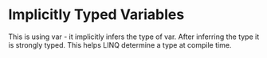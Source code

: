 # Implicitly Typed Variables

This is using var - it implicitly infers the type of var. After inferring the type it is strongly typed. This helps LINQ determine a type at compile time.
<!--stackedit_data:
eyJoaXN0b3J5IjpbMTQxMjgxNzg0OF19
-->